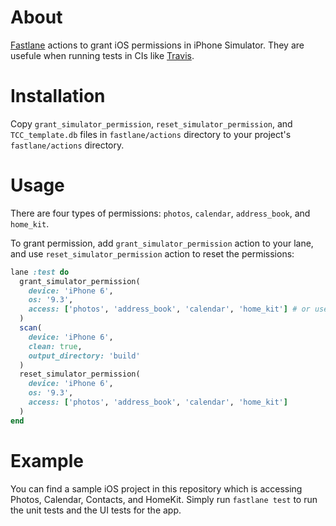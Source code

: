 About
==

[Fastlane](https://github.com/fastlane/fastlane) actions to grant iOS permissions in iPhone Simulator. They are usefule when running tests in CIs like [Travis](https://travis-ci.org).

Installation
==

Copy `grant_simulator_permission`, `reset_simulator_permission`, and `TCC_template.db` files in `fastlane/actions` directory to your project's `fastlane/actions` directory.

Usage
==

There are four types of permissions: `photos`, `calendar`, `address_book`, and `home_kit`.

To grant permission, add `grant_simulator_permission` action to your lane, and use `reset_simulator_permission` action to reset the permissions:

```ruby
lane :test do
  grant_simulator_permission(
    device: 'iPhone 6',
    os: '9.3',
    access: ['photos', 'address_book', 'calendar', 'home_kit'] # or use ['all']
  )
  scan(
    device: 'iPhone 6',
    clean: true,
    output_directory: 'build'
  )
  reset_simulator_permission(
    device: 'iPhone 6',
    os: '9.3',
    access: ['photos', 'address_book', 'calendar', 'home_kit']
  )
end
```

Example
==

You can find a sample iOS project in this repository which is accessing Photos, Calendar, Contacts, and HomeKit. Simply run `fastlane test` to run the unit tests and the UI tests for the app.
